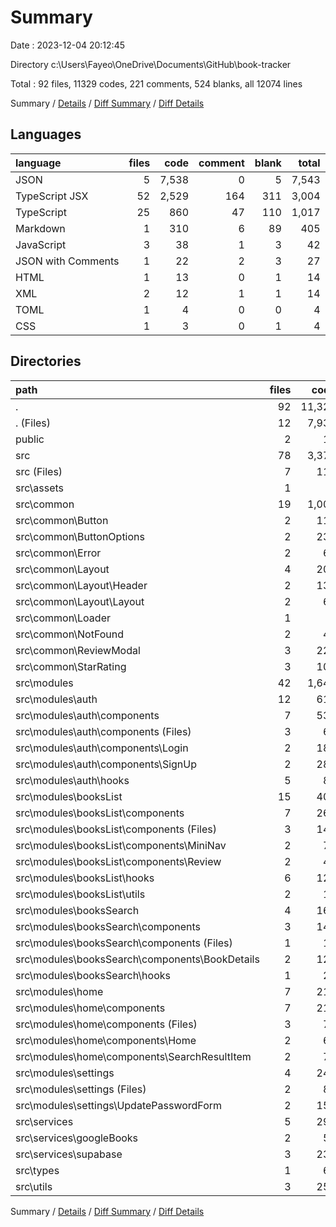 # Summary

Date : 2023-12-04 20:12:45

Directory c:\\Users\\Fayeo\\OneDrive\\Documents\\GitHub\\book-tracker

Total : 92 files,  11329 codes, 221 comments, 524 blanks, all 12074 lines

Summary / [Details](details.md) / [Diff Summary](diff.md) / [Diff Details](diff-details.md)

## Languages
| language | files | code | comment | blank | total |
| :--- | ---: | ---: | ---: | ---: | ---: |
| JSON | 5 | 7,538 | 0 | 5 | 7,543 |
| TypeScript JSX | 52 | 2,529 | 164 | 311 | 3,004 |
| TypeScript | 25 | 860 | 47 | 110 | 1,017 |
| Markdown | 1 | 310 | 6 | 89 | 405 |
| JavaScript | 3 | 38 | 1 | 3 | 42 |
| JSON with Comments | 1 | 22 | 2 | 3 | 27 |
| HTML | 1 | 13 | 0 | 1 | 14 |
| XML | 2 | 12 | 1 | 1 | 14 |
| TOML | 1 | 4 | 0 | 0 | 4 |
| CSS | 1 | 3 | 0 | 1 | 4 |

## Directories
| path | files | code | comment | blank | total |
| :--- | ---: | ---: | ---: | ---: | ---: |
| . | 92 | 11,329 | 221 | 524 | 12,074 |
| . (Files) | 12 | 7,937 | 12 | 104 | 8,053 |
| public | 2 | 15 | 1 | 1 | 17 |
| src | 78 | 3,377 | 208 | 419 | 4,004 |
| src (Files) | 7 | 117 | 7 | 16 | 140 |
| src\\assets | 1 | 1 | 0 | 0 | 1 |
| src\\common | 19 | 1,006 | 29 | 102 | 1,137 |
| src\\common\\Button | 2 | 118 | 1 | 17 | 136 |
| src\\common\\ButtonOptions | 2 | 237 | 5 | 13 | 255 |
| src\\common\\Error | 2 | 64 | 1 | 7 | 72 |
| src\\common\\Layout | 4 | 200 | 12 | 23 | 235 |
| src\\common\\Layout\\Header | 2 | 136 | 12 | 14 | 162 |
| src\\common\\Layout\\Layout | 2 | 64 | 0 | 9 | 73 |
| src\\common\\Loader | 1 | 9 | 0 | 3 | 12 |
| src\\common\\NotFound | 2 | 47 | 0 | 5 | 52 |
| src\\common\\ReviewModal | 3 | 225 | 6 | 24 | 255 |
| src\\common\\StarRating | 3 | 106 | 4 | 10 | 120 |
| src\\modules | 42 | 1,640 | 158 | 240 | 2,038 |
| src\\modules\\auth | 12 | 619 | 11 | 73 | 703 |
| src\\modules\\auth\\components | 7 | 539 | 9 | 58 | 606 |
| src\\modules\\auth\\components (Files) | 3 | 68 | 5 | 18 | 91 |
| src\\modules\\auth\\components\\Login | 2 | 188 | 1 | 20 | 209 |
| src\\modules\\auth\\components\\SignUp | 2 | 283 | 3 | 20 | 306 |
| src\\modules\\auth\\hooks | 5 | 80 | 2 | 15 | 97 |
| src\\modules\\booksList | 15 | 405 | 66 | 68 | 539 |
| src\\modules\\booksList\\components | 7 | 264 | 44 | 42 | 350 |
| src\\modules\\booksList\\components (Files) | 3 | 143 | 37 | 24 | 204 |
| src\\modules\\booksList\\components\\MiniNav | 2 | 75 | 5 | 12 | 92 |
| src\\modules\\booksList\\components\\Review | 2 | 46 | 2 | 6 | 54 |
| src\\modules\\booksList\\hooks | 6 | 126 | 22 | 24 | 172 |
| src\\modules\\booksList\\utils | 2 | 15 | 0 | 2 | 17 |
| src\\modules\\booksSearch | 4 | 163 | 32 | 25 | 220 |
| src\\modules\\booksSearch\\components | 3 | 143 | 28 | 21 | 192 |
| src\\modules\\booksSearch\\components (Files) | 1 | 17 | 12 | 5 | 34 |
| src\\modules\\booksSearch\\components\\BookDetails | 2 | 126 | 16 | 16 | 158 |
| src\\modules\\booksSearch\\hooks | 1 | 20 | 4 | 4 | 28 |
| src\\modules\\home | 7 | 211 | 49 | 48 | 308 |
| src\\modules\\home\\components | 7 | 211 | 49 | 48 | 308 |
| src\\modules\\home\\components (Files) | 3 | 75 | 35 | 21 | 131 |
| src\\modules\\home\\components\\Home | 2 | 62 | 10 | 17 | 89 |
| src\\modules\\home\\components\\SearchResultItem | 2 | 74 | 4 | 10 | 88 |
| src\\modules\\settings | 4 | 242 | 0 | 26 | 268 |
| src\\modules\\settings (Files) | 2 | 88 | 0 | 11 | 99 |
| src\\modules\\settings\\UpdatePasswordForm | 2 | 154 | 0 | 15 | 169 |
| src\\services | 5 | 293 | 8 | 50 | 351 |
| src\\services\\googleBooks | 2 | 59 | 4 | 8 | 71 |
| src\\services\\supabase | 3 | 234 | 4 | 42 | 280 |
| src\\types | 1 | 69 | 0 | 2 | 71 |
| src\\utils | 3 | 251 | 6 | 9 | 266 |

Summary / [Details](details.md) / [Diff Summary](diff.md) / [Diff Details](diff-details.md)